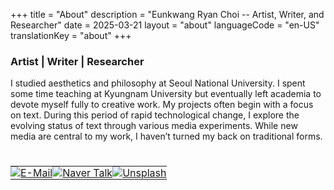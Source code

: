 +++
title = "About"
description = "Eunkwang Ryan Choi -- Artist, Writer, and Researcher"
date = 2025-03-21
layout = "about"
languageCode = "en-US"
translationKey = "about"
+++

### Artist | Writer | Researcher

I studied aesthetics and philosophy at Seoul National University. I spent some time teaching at Kyungnam University but eventually left academia to devote myself fully to creative work. My projects often begin with a focus on text. During this period of rapid technological change, I explore the evolving status of text through various media experiments. While new media are central to my work, I haven’t turned my back on traditional forms.

#

<table style="border: 0; padding: 0; cellspacing: 0;">
    <tr style="border: 0; padding: 0; spacing: 0;">
        <td style="border: 0; padding: 0; spacing: 0;">
            <a href="https://contact.eunkwangchoi.com" target="_blank" onclick="var width = 1200; var height = 800; var left = (screen.width - width) / 2; var top = (screen.height - height) / 2; if (screen.width > 768) { window.open(this.href, '_blank', 'width=' + width + ',height=' + height + ',top=' + top + ',left=' + left); } else { window.open(this.href, '_blank'); } return false;">
                <img src="/images/icon_email.png" alt="E-Mail">
            </a>
        </td>
        <td style="border: 0; padding: 0; spacing: 0;">
            <a href="https://talk.naver.com/W448DX" target="_blank" rel="noopener noreferrer">
                <img src="/images/icon_naver.png" alt="Naver Talk">
            </a>
        </td>
        <td style="border: 0; padding: 0; spacing: 0;">
            <a href="https://unsplash.com/@ryanchoi" target="_blank" rel="noopener noreferrer">
                <img src="/images/icon_unsplash.png" alt="Unsplash">
            </a>
        </td>
    </tr>
</table>